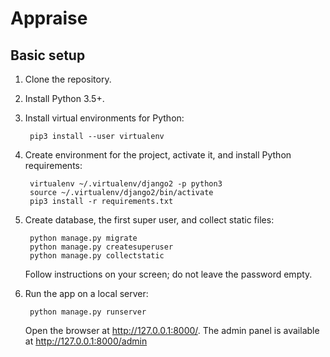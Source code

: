 # Appraise

## Basic setup

1. Clone the repository.
2. Install Python 3.5+.
3. Install virtual environments for Python:

        pip3 install --user virtualenv

4. Create environment for the project, activate it, and install Python
   requirements:

        virtualenv ~/.virtualenv/django2 -p python3
        source ~/.virtualenv/django2/bin/activate
        pip3 install -r requirements.txt

5. Create database, the first super user, and collect static files:

        python manage.py migrate
        python manage.py createsuperuser
        python manage.py collectstatic

    Follow instructions on your screen; do not leave the password empty.

6. Run the app on a local server:

        python manage.py runserver

    Open the browser at http://127.0.0.1:8000/.
    The admin panel is available at http://127.0.0.1:8000/admin

